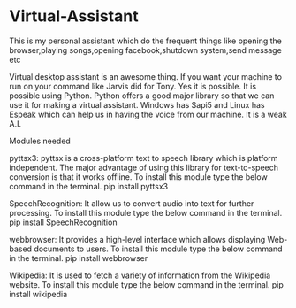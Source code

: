 # Virtual-Assistant
This is my personal assistant which do the frequent things like opening the browser,playing songs,opening facebook,shutdown system,send message etc

Virtual desktop assistant is an awesome thing. If you want your machine to run on your command like Jarvis did for Tony. Yes it is possible. It is possible using Python. Python offers a good major library so that we can use it for making a virtual assistant. Windows has Sapi5 and Linux has Espeak which can help us in having the voice from our machine. It is a weak A.I.

Modules needed

pyttsx3: pyttsx is a cross-platform text to speech library which is platform independent. The major advantage of using this library for text-to-speech conversion is that it works offline. To install this module type the below command in the terminal.
pip install pyttsx3

SpeechRecognition: It allow us to convert audio into text for further processing. To install this module type the below command in the terminal.
pip install SpeechRecognition

webbrowser: It provides a high-level interface which allows displaying Web-based documents to users. To install this module type the below command in the terminal.
pip install webbrowser

Wikipedia: It is used to fetch a variety of information from the Wikipedia website. To install this module type the below command in the terminal.
pip install wikipedia
